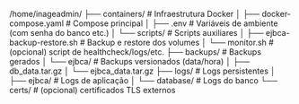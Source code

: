 /home/inageadmin/
├── containers/                          # Infraestrutura Docker
│   ├── docker-compose.yaml              # Compose principal
│   ├── .env                             # Variáveis de ambiente (com senha do banco etc.)
│   └── scripts/                         # Scripts auxiliares
│       ├── ejbca-backup-restore.sh      # Backup e restore dos volumes
│       └── monitor.sh                   # (opcional) script de healthcheck/logs/etc.
├── backups/                             # Backups gerados
│   └── ejbca/                           # Backups versionados (data/hora)
│       ├── db_data.tar.gz
│       └── ejbca_data.tar.gz
├── logs/                                # Logs persistentes
│   ├── ejbca/                           # Logs de aplicação
│   └── database/                        # Logs do banco
└── certs/                               # (opcional) certificados TLS externos
